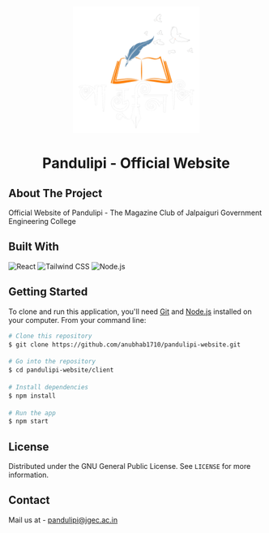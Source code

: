 <p align="center">
    <img src="./client/src/assets/img/Pandulipi Logo.png" alt="Pandulipi" width="250">
  <h1 align="center">Pandulipi - Official Website</h1>
</p>


## About The Project

Official Website of Pandulipi - The Magazine Club of Jalpaiguri Government Engineering College 

## Built With

![React](https://img.shields.io/badge/React-20232A?style=for-the-badge&logo=react&logoColor=61DAFB) 
![Tailwind CSS](https://img.shields.io/badge/Tailwind_CSS-38B2AC?style=for-the-badge&logo=tailwind-css&logoColor=white)
![Node.js](https://img.shields.io/badge/Node.js-339933?style=for-the-badge&logo=nodedotjs&logoColor=white)

## Getting Started

To clone and run this application, you'll need [Git](https://git-scm.com) and [Node.js](https://nodejs.org/en/download/) installed on your computer. From your command line:

```bash
# Clone this repository
$ git clone https://github.com/anubhab1710/pandulipi-website.git

# Go into the repository
$ cd pandulipi-website/client

# Install dependencies
$ npm install

# Run the app
$ npm start
```

## License

Distributed under the GNU General Public License. See `LICENSE` for more information.


## Contact

Mail us at - pandulipi@jgec.ac.in

